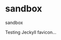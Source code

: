<link rel="shortcut icon" type="image/x-icon" href="{{ site.baseurl }}/assets/images/favicon.ico">


# sandbox
sandbox

Testing Jeckyll favicon...
